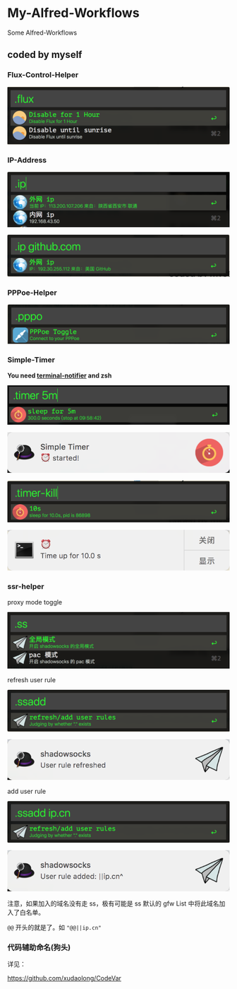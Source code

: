 # My-Alfred-Workflows
Some Alfred-Workflows

## coded by myself

### Flux-Control-Helper
![](https://raw.githubusercontent.com/Macr0phag3/My-Alfred-Workflows/master/pics/2018-10-15_14-08-43.png)

### IP-Address
![](https://raw.githubusercontent.com/Macr0phag3/My-Alfred-Workflows/master/pics/2018-10-15_14-10-25.png)

![](https://raw.githubusercontent.com/Macr0phag3/My-Alfred-Workflows/master/pics/2018-10-15_14-10-59.png)

### PPPoe-Helper
![](https://raw.githubusercontent.com/Macr0phag3/My-Alfred-Workflows/master/pics/2018-10-15_14-12-38.png)

### Simple-Timer
**You need [terminal-notifier](https://github.com/julienXX/terminal-notifier) and zsh**

![](https://raw.githubusercontent.com/Macr0phag3/My-Alfred-Workflows/master/pics/2018-10-18_09-53-54.png)

![](https://raw.githubusercontent.com/Macr0phag3/My-Alfred-Workflows/master/pics/2018-10-27_15-14-32.png)

![](https://raw.githubusercontent.com/Macr0phag3/My-Alfred-Workflows/master/pics/2018-10-15_14-13-54.png)

![](https://raw.githubusercontent.com/Macr0phag3/My-Alfred-Workflows/master/pics/2018-10-15_14-14-04.png)


### ssr-helper
proxy mode toggle

![](https://raw.githubusercontent.com/Macr0phag3/My-Alfred-Workflows/master/pics/2018-10-15_14-15-45.png)

refresh user rule

![](https://raw.githubusercontent.com/Macr0phag3/My-Alfred-Workflows/master/pics/2018-10-19_11-35-11.png)

![](https://raw.githubusercontent.com/Macr0phag3/My-Alfred-Workflows/master/pics/2018-10-19_11-43-36.png)

add user rule

![](https://raw.githubusercontent.com/Macr0phag3/My-Alfred-Workflows/master/pics/2018-10-19_11-36-26.png)

![](https://raw.githubusercontent.com/Macr0phag3/My-Alfred-Workflows/master/pics/2018-10-19_11-43-47.png)

注意，如果加入的域名没有走 ss，极有可能是 ss 默认的 gfw List 中将此域名加入了白名单。

`@@` 开头的就是了。如 `"@@||ip.cn"`


### 代码辅助命名(狗头)
详见：

https://github.com/xudaolong/CodeVar

